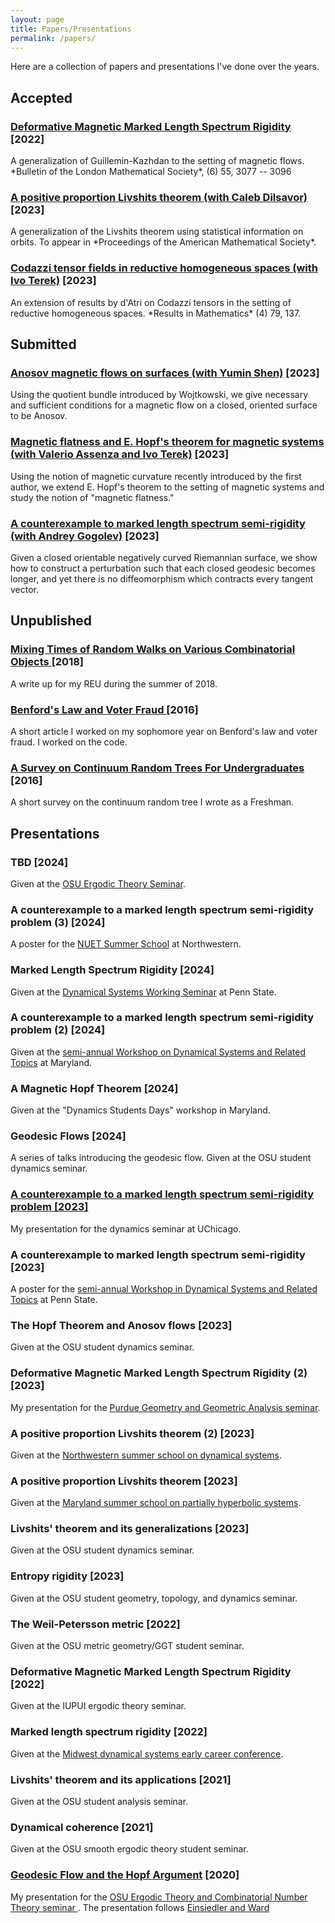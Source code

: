 ```yaml
---
layout: page
title: Papers/Presentations
permalink: /papers/
---
```

Here are a collection of papers and presentations I've done over the years.

## Accepted

<h3><a class = "link-style" href="https://arxiv.org/abs/2211.01865">Deformative Magnetic Marked Length Spectrum Rigidity </a> [2022] </h3>
<p> A generalization of Guillemin-Kazhdan to the setting of magnetic flows. *Bulletin of the London Mathematical Society*, (6) 55, 3077 -- 3096</p>

<h3><a class = "link-style" href="https://arxiv.org/abs/2304.01372"> A positive proportion Livshits theorem (with Caleb Dilsavor)</a> [2023] </h3>
<p> A generalization of the Livshits theorem using statistical information on orbits. To appear in *Proceedings of the American Mathematical Society*. </p>

<h3> <a class= "link-style" href="https://arxiv.org/abs/2306.07444">Codazzi tensor fields in reductive homogeneous spaces (with Ivo Terek)</a> [2023] </h3>
<p> An extension of results by d'Atri on Codazzi tensors in the setting of reductive homogeneous spaces. *Results in Mathematics* (4) 79, 137. </p>

## Submitted

<h3><a class = "link-style" href="https://arxiv.org/abs/2406.18735">  Anosov magnetic flows on surfaces (with Yumin Shen)</a> [2023] </h3>
<p> Using the quotient bundle introduced by Wojtkowski, we give necessary and sufficient conditions for a magnetic flow on a closed, oriented surface to be Anosov. </p>

<h3><a class = "link-style" href="https://arxiv.org/abs/2404.17726"> Magnetic flatness and E. Hopf's theorem for magnetic systems (with Valerio Assenza and Ivo Terek)</a> [2023] </h3>
<p> Using the notion of magnetic curvature recently introduced by the first author, we extend E. Hopf's theorem to the setting of magnetic systems and study the notion of "magnetic flatness."   </p>

<h3><a class = "link-style" href="https://arxiv.org/abs/2309.10882"> A counterexample to marked length spectrum semi-rigidity (with Andrey Gogolev)</a> [2023] </h3>
<p> Given a closed orientable negatively curved Riemannian surface, we show how to construct a perturbation such that each closed geodesic becomes longer, and yet there is no diffeomorphism which contracts every tangent vector. </p>

## Unpublished

<h3> <a class = "link-style" href="/files/writeup.pdf">Mixing Times of Random Walks on Various Combinatorial Objects </a>[2018] </h3>
<p>A write up for my REU during the summer of 2018.</p>

<h3> <a class = "link-style" href="https://drive.google.com/file/d/0B7xRmSk2iyhedWp6ZmxzdTRDZHM/view?usp=sharing">Benford's Law and Voter Fraud </a>[2016] </h3>
<p>A short article I worked on my sophomore year on Benford's law and voter fraud. I worked on the code.</p>

<h3> <a class = "link-style" href="https://drive.google.com/file/d/0B7xRmSk2iyheZEhFWFhrZ1V6bEE/view?usp=sharing">A Survey on Continuum Random Trees For Undergraduates </a>[2016]</h3>
<p>A short survey on the continuum random tree I wrote as a Freshman.</p>

## Presentations

<h3> TBD [2024] </h3>
<p> Given at the <a class = "link-style" href="https://u.osu.edu/ergodictheory/">OSU Ergodic Theory Seminar</a>.</p>

<h3> A counterexample to a marked length spectrum semi-rigidity problem (3) [2024] </h3>
<p> A poster for the <a class = "link-style" href = "https://sites.northwestern.edu/dynamicsrtg/nuet-2024/">NUET Summer School</a> at Northwestern.</p>

<h3> Marked Length Spectrum Rigidity [2024] </h3>
<p> Given at the <a class = "link-style" href="https://math-cal.cloud.science.psu.edu/events/seminar/400%3Cbr%20/2024">Dynamical Systems Working Seminar</a> at Penn State.</p>

<h3> A counterexample to a marked length spectrum semi-rigidity problem (2) [2024] </h3>
<p> Given at the <a class = "link-style" href="https://www-math.umd.edu/dynamics-conference.html">semi-annual Workshop on Dynamical Systems and Related Topics</a> at Maryland.</p>

<h3>A Magnetic Hopf Theorem [2024] </h3>
<p> Given at the "Dynamics Students Days" workshop in Maryland.</p>

<h3> Geodesic Flows [2024] </h3>
<p> A series of talks introducing the geodesic flow. Given at the OSU student dynamics seminar. </p>

<h3><a class = "link-style" href=""> A counterexample to a marked length spectrum semi-rigidity problem [2023]</a> </h3>
<p> My presentation for the dynamics seminar at UChicago.</p>

<h3> A counterexample to marked length spectrum semi-rigidity [2023] </h3>
<p> A poster for the <a class = "link-style" href = "https://science.psu.edu/math/research/dynsys/workshop">semi-annual Workshop in Dynamical Systems and Related Topics</a> at Penn State.</p>

<h3>The Hopf Theorem and Anosov flows [2023] </h3>
<p> Given at the OSU student dynamics seminar.</p>

<h3>Deformative Magnetic Marked Length Spectrum Rigidity (2)[2023] </h3>
<p>My presentation for the <a class = "link-style" href = "https://sites.google.com/view/purdue-gga">Purdue Geometry and Geometric Analysis seminar</a>.</p>

<h3>  A positive proportion Livshits theorem (2) [2023]</h3>
<p> Given at the <a class = "link-style" href="https://sites.northwestern.edu/dynamicsrtg/summer-school-2023/">Northwestern summer school on dynamical systems</a>. </p>

<h3> A positive proportion Livshits theorem [2023]</h3>
<p> Given at the <a class = "link-style" href="https://brinmrc.umd.edu/programs/schools/summer23/summer23-school-hyperbolicity.html">Maryland summer school on partially hyperbolic systems</a>. </p>

<h3>Livshits' theorem and its generalizations [2023]</h3>
<p>Given at the OSU student dynamics seminar. </p>

<h3>Entropy rigidity [2023]</h3>
<p> Given at the OSU student geometry, topology, and dynamics seminar.</p>

<h3>The Weil-Petersson metric [2022]</h3>
<p> Given at the OSU metric geometry/GGT student seminar.</p>

<h3>Deformative Magnetic Marked Length Spectrum Rigidity [2022] </h3>
<p> Given at the IUPUI ergodic theory seminar. </p>

<h3>Marked length spectrum rigidity [2022]</h3>
<p>Given at the <a class = "link-style" href="https://math.northwestern.edu/mwds/MWDS_Early_Career_Conference.png">Midwest dynamical systems early career conference</a>.</p>

<h3>Livshits' theorem and its applications  [2021] </h3>
<p> Given at the OSU student analysis seminar. </p>

<h3>Dynamical coherence [2021] </h3>
<p> Given at the OSU smooth ergodic theory student seminar. </p>

<h3> <a class = "link-style" href="https://www.youtube.com/watch?v=NVOxRGiCevM">Geodesic Flow and the Hopf Argument</a> [2020]</h3>
<p>My presentation for the <a class = "link-style" href="https://www.youtube.com/channel/UC0z8KwHkXp-5gA1996UnTyQ/videos"> OSU Ergodic Theory and Combinatorial Number Theory seminar </a>. The presentation follows <a class = "link-style" href="https://www.springer.com/gp/book/9780857290205">Einsiedler and Ward</a> </p>
